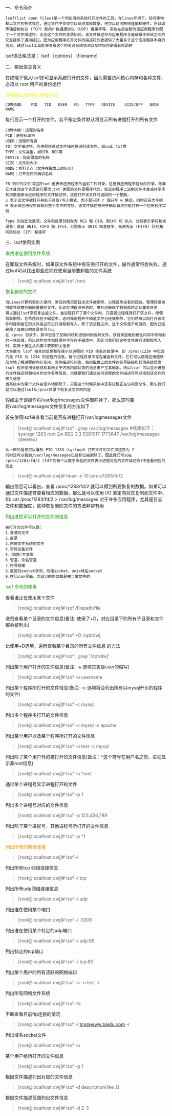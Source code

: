 一、命令简介
```
lsof(list open files)是一个列出当前系统打开文件的工具。在linux环境下，任何事物都以文件的形式存在，通过文件不仅仅可以访问常规数据，还可以访问网络连接和硬件。所以如传输控制协议 (TCP) 和用户数据报协议 (UDP) 套接字等，系统在后台都为该应用程序分配了一个文件描述符，无论这个文件的本质如何，该文件描述符为应用程序与基础操作系统之间的交互提供了通用接口。因为应用程序打开文件的描述符列表提供了大量关于这个应用程序本身的信息，通过lsof工具能够查看这个列表对系统监测以及排错将是很有帮助的
```

lsof语法格式是： lsof ［options］ [filename]

二、输出信息含义

在终端下输入lsof即可显示系统打开的文件，因为需要访问核心内存和各种文件，必须以 root 用户的身份运行

<font color=#EEEE>直接输入lsof输出参数描述: </font>
```
COMMAND    PID   TID   USER   FD   TYPE   DEVICE    SIZE/OFF   NODE   NAME
```
每行显示一个打开的文件，若不指定条件默认将显示所有进程打开的所有文件
```
COMMAND：进程的名称
PID：进程标识符
USER：进程所有者
FD：文件描述符，应用程序通过文件描述符识别该文件。如cwd、txt等
TYPE：文件类型，如DIR、REG等
DEVICE：指定磁盘的名称
SIZE：文件的大小
NODE：索引节点（文件在磁盘上的标识）
NAME：打开文件的确切名称

FD 列中的文件描述符cwd 值表示应用程序的当前工作目录，这是该应用程序启动的目录，除非它本身对这个目录进行更改,txt 类型的文件是程序代码，如应用程序二进制文件本身或共享库
其次数值表示应用程序的文件描述符，这是打开该文件时返回的一个整数。
u 表示该文件被打开并处于读取/写入模式，而不是只读 r 或只写 w 模式。同时还有大写的 W 表示该应用程序具有对整个文件的写锁。该文件描述符用于确保每次只能打开一个应用程序实例

Type 列则比较直观。文件和目录分别称为 REG 和 DIR。而CHR 和 BLK，分别表示字符和块设备；或者 UNIX、FIFO 和 IPv4，分别表示 UNIX 域套接字、先进先出 (FIFO) 队列和网际协议 (IP) 套接字
```

三、lsof使用实例

<font color=#1199>查找谁在使用文件系统</font>

在卸载文件系统时，如果该文件系统中有任何打开的文件，操作通常将会失败。通过lsof可以找出那些进程在使用当前要卸载的文件系统
>[root@localhost dwj]# lsof /root

<font color=#1199>恢复删除的文件</font>

```
当Linux计算机受到入侵时，常见的情况是日志文件被删除，以掩盖攻击者的踪迹。管理错误也可能导致意外删除重要的文件，比如在清理旧日志时，意外地删除了数据库的活动事务日志
可以通过lsof来恢复这些文件。当进程打开了某个文件时，只要该进程保持打开该文件，即使将其删除，它依然存在于磁盘中。这时候进程并不知道文件已经被删除，它仍然可以向打开该文件时提供给它的文件描述符进行读取和写入。除了该进程之外，这个文件是不可见的，因为已经删除了其相应的目录索引节点
在 /proc 目录下，其中包含了反映内核和进程树的各种文件。该目录挂载的是在内存中所映射的一块区域，所以这些文件和目录并不存在于磁盘中，因此当我们对这些文件进行读取和写入时，实际上是在从内存中获取相关信息
大多数与 lsof 相关的信息都存储于以进程的 PID 命名的目录中，即 /proc/1234 中包含的是 PID 为 1234 的进程的信息。每个进程目录中存在着各种文件，它们可以使得应用程序简单地了解进程的内存空间、文件描述符列表、指向磁盘上的文件的符号链接和其他系统信息
lsof 程序使用该信息和其他关于内核内部状态的信息来产生其输出。所以lsof 可以显示进程的文件描述符和相关的文件名等信息。也就是我们通过访问进程的文件描述符可以找到该文件的相关信息
当系统中的某个文件被意外地删除了，只要这个时候系统中还有进程正在访问该文件，那么我们就可以通过lsof从/proc目录下恢复该文件的内容
 ```

假如由于误操作将/var/log/messages文件删除掉了，那么这时要将/var/log/messages文件恢复的方法如下：

首先使用lsof来查看当前是否有进程打开/var/logmessages文件
>[root@localhost dwj]# lsof | grep /var/log/messages   #结果如下：<br>
>syslogd 1283 root 2w REG 3,3 5381017 1773647 /var/log/messages (deleted)
```
从上面的信息可以看到 PID 1283（syslogd）打开文件的文件描述符为 2
同时还可以看到/var/log/messages已经标记被删除了。因此我们可以在 /proc/1283/fd/2 (fd下的每个以数字命名的文件表示进程对应的文件描述符)中查看相应的信息
```
>[root@localhost dwj]# head -n 10 /proc/1283/fd/2

输出信息可以看出，查看 /proc/1283/fd/2 就可以得到所要恢复的数据。如果可以通过文件描述符查看相应的数据，那么就可以使用 I/O 重定向将其复制到文件中，如: cat /proc/1283/fd/2 > /var/log/messages 对于许多应用程序，尤其是日志文件和数据库，这种恢复删除文件的方法非常有用

<font color=#1199>列出进程可以打开的文件的信息</font>
```
被打开的文件可以是:
1.普通的文件
2.目录
3.网络文件系统的文件
4.字符设备文件
5.(函数)共享库
6.管道，命名管道
7.符号链接
8.底层的socket字流，网络socket，unix域名socket
9.在linux里面，大部分的东西都是被当做文件的
```

<font color=#1199>lsof 命令的使用</font>

查看谁正在使用某个文件
>[root@localhost dwj]# lsof /filepath/file

递归查看某个目录的文件信息(备注: 使用了+D，对应目录下的所有子目录和文件都会被列出)
>[root@localhost dwj]# lsof +D /opt/dwj

比使用+D选项，遍历查看某个目录的所有文件信息 的方法
>[root@localhost dwj]# lsof | grep '/opt/dwj'

列出某个用户打开的文件信息(备注: -u 选项其实是user的缩写)
>[root@localhost dwj]# lsof -u username

列出某个程序所打开的文件信息(备注: -c 选项将会列出所有以mysql开头的程序的文件)
>[root@localhost dwj]# lsof -c mysql

列出多个程序多打开的文件信息
>[root@localhost dwj]# lsof -c mysql -c apache

列出某个用户以及某个程序所打开的文件信息
>[root@localhost dwj]# lsof -u test -c mysql

列出除了某个用户外的被打开的文件信息(备注：^这个符号在用户名之前，进程显示非root信息)
>[root@localhost dwj]# lsof -u ^root

通过某个进程号显示进程打开的文件
>[root@localhost dwj]# lsof -p 1

列出多个进程号对应的文件信息
>[root@localhost dwj]# lsof -p 123,456,789

列出除了某个进程号，其他进程号所打开的文件信息
>[root@localhost dwj]# lsof -p ^1

<font color=#EE88>列出所有的网络连接</font>
>[root@localhost dwj]# lsof -i

列出所有tcp 网络连接信息
>[root@localhost dwj]# lsof -i tcp

列出所有udp网络连接信息
>[root@localhost dwj]# lsof -i udp

列出谁在使用某个端口
>[root@localhost dwj]# lsof -i :3306

列出谁在使用某个特定的udp端口
>[root@localhost dwj]# lsof -i udp:55

列出特定的tcp端口
>[root@localhost dwj]# lsof -i tcp:80

列出某个用户的所有活跃的网络端口
>[root@localhost dwj]# lsof -a -u test -i

列出所有网络文件系统
>[root@localhost dwj]# lsof -N

不断查看目前ftp连接的情况
>[root@localhost dwj]# lsof -i tcp@www.baidu.com -r

列出域名socket文件
>[root@localhost dwj]# lsof -u

某个用户组所打开的文件信息
>[root@localhost dwj]# lsof -g 1

根据文件描述列出对应的文件信息
>[root@localhost dwj]# lsof -d description(like 2)

根据文件描述范围列出文件信息
>[root@localhost dwj]# lsof -d 2-3
